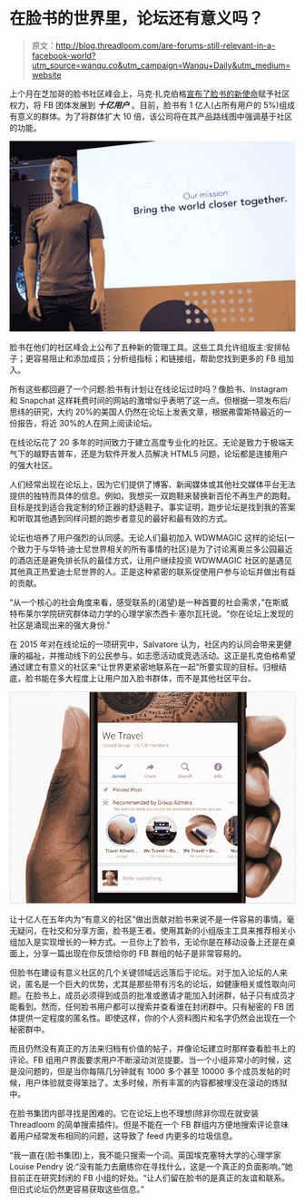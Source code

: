 # 在脸书的世界里，论坛还有意义吗？

> 原文：<http://blog.threadloom.com/are-forums-still-relevant-in-a-facebook-world?utm_source=wanqu.co&utm_campaign=Wanqu+Daily&utm_medium=website>

上个月在芝加哥的脸书社区峰会上，马克·扎克伯格[宣布了脸书的新使命](https://newsroom.fb.com/news/2017/06/our-first-communities-summit-and-new-tools-for-group-admins/)赋予社区权力，将 FB 团体发展到 ***十亿用户*** 。目前，脸书有 1 亿人(占所有用户的 5%)组成有意义的群体。为了将群体扩大 10 倍，该公司将在其产品路线图中强调基于社区的功能。

![](img/c033f81e51f81d6ef2aee1cfd268817d.png)

脸书在他们的社区峰会上公布了五种新的管理工具。这些工具允许组版主:安排帖子；更容易阻止和添加成员；分析组指标；和链接组，帮助您找到更多的 FB 组加入。

所有这些都回避了一个问题:脸书有计划让在线论坛过时吗？像脸书、Instagram 和 Snapchat 这样耗费时间的网站的激增似乎表明了这一点。但根据一项发布后/思纬的研究，大约 20%的美国人仍然在论坛上发表文章，根据弗雷斯特最近的一份报告，将近 30%的人在网上阅读论坛。

在线论坛花了 20 多年的时间致力于建立高度专业化的社区。无论是致力于极端天气下的越野吉普车，还是为软件开发人员解决 HTML5 问题，论坛都是连接用户的强大社区。

人们经常出现在论坛上，因为它们提供了博客、新闻媒体或其他社交媒体平台无法提供的独特而具体的信息。例如，我想买一双跑鞋来替换新百伦不再生产的跑鞋。目标是找到适合我定制的矫正器的舒适鞋子。事实证明，跑步论坛是找到我的答案和听取其他遇到同样问题的跑步者意见的最好和最有效的方式。

论坛也培养了用户强烈的认同感。无论人们最初加入 WDWMAGIC 这样的论坛(一个致力于与华特·迪士尼世界相关的所有事情的社区)是为了讨论离奥兰多公园最近的酒店还是避免排长队的最佳方式，让用户继续投资 WDWMAGIC 社区的是遇见其他真正热爱迪士尼世界的人。正是这种紧密的联系促使用户参与论坛并做出有益的贡献。

“从一个核心的社会角度来看，感受联系的(渴望)是一种首要的社会需求，”在斯威特布莱尔学院研究群体动力学的心理学家杰西卡·塞尔瓦托说。"你在论坛上发现的社区是涌现出来的强大身份."

在 2015 年对在线论坛的一项研究中，Salvatore 认为，社区内的认同会带来更健康的福祉，并推动线下的公民参与，如志愿活动或竞选活动。这正是扎克伯格希望通过建立有意义的社区来“让世界更紧密地联系在一起”所要实现的目标。归根结底，脸书能在多大程度上让用户加入脸书群体，而不是其他社区平台。

![](img/cdefcdab6cf41e7b17f8ab84a9f3af29.png)

让十亿人在五年内为“有意义的社区”做出贡献对脸书来说不是一件容易的事情。毫无疑问，在社交和分享方面，脸书是王者。使用其新的小组版主工具来推荐相关小组加入是实现增长的一种方式。一旦你上了脸书，无论你是在移动设备上还是在桌面上，分享一篇出现在你反馈给你的 FB 群组的帖子是非常容易的。

但脸书在建设有意义社区的几个关键领域远远落后于论坛。对于加入论坛的人来说，匿名是一个巨大的优势，尤其是那些带有污名的论坛，如健康相关或性取向问题。在脸书上，成员必须得到成员的批准或邀请才能加入封闭群，帖子只有成员才能看到。然而，任何脸书用户都可以搜索并查看谁在封闭群中。只有秘密的 FB 团体提供一定程度的匿名性。即使这样，你的个人资料图片和名字仍然会出现在一个秘密群中。

而且仍然没有真正的方法来归档有价值的帖子，并像论坛建立时那样查看脸书上的评论。FB 组用户界面要求用户不断滚动浏览提要。当一个小组非常小的时候，这是没问题的，但是当你每隔几分钟就有 1000 多个甚至 10000 多个成员发帖的时候，用户体验就变得笨拙了。太多时候，所有丰富的内容都被埋没在滚动的炼狱中。

在脸书集团内部寻找是困难的。它在论坛上也不理想(除非你现在就安装 Threadloom 的简单搜索插件)。但是不能在一个 FB 群组内方便地搜索评论意味着用户经常发布相同的问题，这导致了 feed 内更多的垃圾信息。

“我一直在(脸书集团)上，我不能只搜索一个词。英国埃克塞特大学的心理学家 Louise Pendry 说:“没有能力去磨练你在寻找什么，这是一个真正的负面影响。”她目前正在研究封闭的 FB 小组的好处。“让人们留在脸书的是真正的友谊和联系。但旧式论坛仍然更容易获取这些信息。”